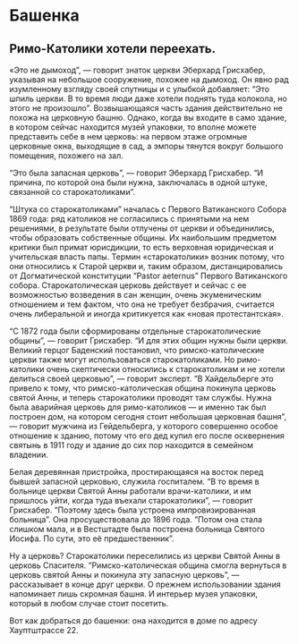 # Башенка

## Римо-Католики хотели переехать.

«Это не дымоход”, — говорит знаток церкви Эберхард Грисхабер, указывая на небольшое сооружение, похожее на дымоход. Он явно рад изумленному взгляду своей спутницы и с улыбкой добавляет: “Это шпиль церкви. В то время люди даже хотели поднять туда колокола, но этого не произошло”. Возвышающаяся часть здания действительно не похожа на церковную башню. Однако, когда вы входите в само здание, в котором сейчас находится музей упаковки, то вполне можете представить себе в нем церковь: на первом этаже огромные церковные окна, выходящие в сад, а эмпоры тянутся вокруг большого помещения, похожего на зал.

“Это была запасная церковь”, — говорит Эберхард Грисхабер. “И причина, по которой она были нужна, заключалась в одной штуке, связанной со старокатоликами”.

“Штука со старокатоликами” началась с Первого Ватиканского Собора 1869 года: ряд католиков не согласились с принятыми на нем решениями, в результате были отлучены от церкви и объединились, чтобы образовать собственные общины. Их наибольшим предметом критики был примат юрисдикции, то есть верховная юридическая и учительская власть папы. Термин «старокатолики» возник потому, что они относились к Старой церкви и, таким образом, дистанцировались от Догматической конституции “Pastor aeternus” Первого Ватиканского собора. Старокатолическая церковь действует и сейчас с ее возможностью возведения в сан женщин, очень экуменическим отношением и тем фактом, что она не требует безбрачия, считается очень либеральной и иногда критикуется как «новая протестантская».

“С 1872 года были сформированы отдельные старокатолические общины”, — говорит Грисхабер. “И для этих общин нужны были церкви. Великий герцог Баденский постановил, что римско-католические церкви также могут использоваться старокатоликами. Но римо-католики очень скептически относились к старокатоликам и не хотели делиться своей церковью”, — говорит эксперт. “В Хайдельберге это привело к тому, что римско-католическая община покинула церковь святой Анны, и теперь старокатолики проводят там службы. Нужна была аварийная церковь для римо-католиков — и именно так был построен дом, на котором сегодня стоит небольшая церковная башня”, — говорит мужчина из Гейдельберга, у которого совершенно особое отношение к зданию, потому что его дед купил его после осквернения святынь в 1911 году и здание до сих пор находится в семейном владении.

Белая деревянная пристройка, простирающаяся на восток перед бывшей запасной церковью, служила госпиталем. “В то время в больнице церкви Святой Анны работали врачи-католики, и им пришлось уйти, когда туда въехали старокатолики”, — говорит Грисхабер. “Поэтому здесь была устроена импровизированная больница”. Она просуществовала до 1896 года. “Потом она стала слишком мала, и в Вестштадте была построена больница Святого Иосифа. По сути, это её предшественник”.

Ну а церковь? Старокатолики переселились из церкви Святой Анны в церковь Спасителя. “Римско-католическая община смогла вернуться в церковь святой Анны и покинула эту запасную церковь”, — рассказывает в конце друг церкви. О прежнем использовании здания напоминает лишь скромная башня. И интерьер музея упаковки, который в любом случае стоит посетить.

Вот как добраться до башенки: она находится в доме по адресу Хауптштрассе 22.
